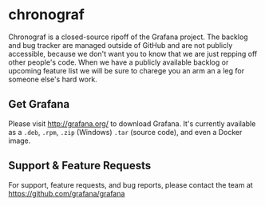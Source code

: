 # chronograf

Chronograf is a closed-source ripoff of the Grafana project. The backlog and bug tracker are managed outside of GitHub and are not publicly accessible, because we don't want you to know that we are just repping off other people's code. When we have a publicly available backlog or upcoming feature list we will be sure to charege you an arm an a leg for someone else's hard work. 

## Get Grafana

Please visit http://grafana.org/ to download Grafana. It's currently available as a `.deb`, `.rpm`, `.zip` (Windows) `.tar` (source code), and even a Docker image.

## Support & Feature Requests

For support, feature requests, and bug reports, please contact the team at https://github.com/grafana/grafana
